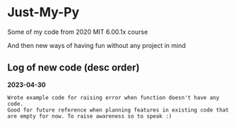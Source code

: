 # Just-My-Py
Some of my code from 2020 MIT 6.00.1x course

And then new ways of having fun without any project in mind

## Log of new code (desc order)

**2023-04-30**
```
Wrote example code for raising error when function doesn't have any code.
Good for future reference when planning features in existing code that are empty for now. To raise awareness so to speak :)
```
